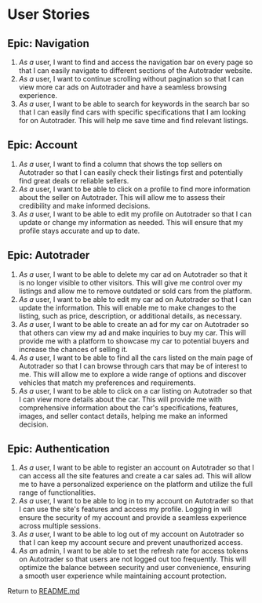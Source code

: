 # User Stories

## Epic: Navigation

1. *As a* user, I want to find and access the navigation bar on every page so that I can easily navigate to different sections of the Autotrader website.
2. *As a*  user,  I want to continue scrolling without pagination so that I can view more car ads on Autotrader and have a seamless browsing experience.
3. *As a*  user, I want to be able to search for keywords in the search bar so that I can easily find cars with specific specifications that I am looking for on Autotrader. This will help me save time and find relevant listings.
## Epic: Account
1. *As a*  user, I want to find a column that shows the top sellers on Autotrader so that I can easily check their listings first and potentially find great deals or reliable sellers.
2. *As a*  user, I want to be able to click on a profile to find more information about the seller on Autotrader. This will allow me to assess their credibility and make informed decisions.
3. *As a*  user, I want to be able to edit my profile on Autotrader so that I can update or change my information as needed. This will ensure that my profile stays accurate and up to date.

## Epic: Autotrader
1. *As a*  user, I want to be able to delete my car ad on Autotrader so that it is no longer visible to other visitors. This will give me control over my listings and allow me to remove outdated or sold cars from the platform.
2. *As a*  user,  I want to be able to edit my car ad on Autotrader so that I can update the information. This will enable me to make changes to the listing, such as price, description, or additional details, as necessary.
3. *As a*  user, I want to be able to create an ad for my car on Autotrader so that others can view my ad and make inquiries to buy my car. This will provide me with a platform to showcase my car to potential buyers and increase the chances of selling it.
4. *As a*  user, I want to be able to find all the cars listed on the main page of Autotrader so that I can browse through cars that may be of interest to me. This will allow me to explore a wide range of options and discover vehicles that match my preferences and requirements.
5. *As a*  user, I want to be able to click on a car listing on Autotrader so that I can view more details about the car. This will provide me with comprehensive information about the car's specifications, features, images, and seller contact details, helping me make an informed decision.

## Epic: Authentication
1. *As a*  user, I want to be able to register an account on Autotrader so that I can access all the site features and create a car sales ad. This will allow me to have a personalized experience on the platform and utilize the full range of functionalities.
2. *As a*  user, I want to be able to log in to my account on Autotrader so that I can use the site's features and access my profile. Logging in will ensure the security of my account and provide a seamless experience across multiple sessions.
3. *As a*  user, I want to be able to log out of my account on Autotrader so that I can keep my account secure and prevent unauthorized access.
4. *As an*  admin, I want to be able to set the refresh rate for access tokens on Autotrader so that users are not logged out too frequently. This will optimize the balance between security and user convenience, ensuring a smooth user experience while maintaining account protection.


Return to [README.md](https://github.com/SuzanDewitz/autotraderss-react-frontend/blob/main/README.md)
